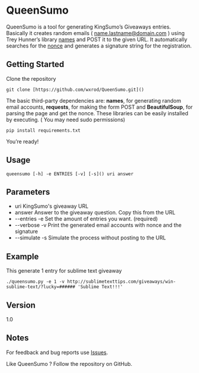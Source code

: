 # QueenSumo
QueenSumo is a tool for generating KingSumo’s Giveaways entries.
Basically it creates random emails ( name.lastname@domain.com ) using Trey Hunner’s library [names](https://github.com/treyhunner/names) and POST it to the given URL.
It automatically searches for the [nonce](https://codex.wordpress.org/WordPress_Nonces) and generates a signature string for the registration.

## Getting Started
Clone the repository

```
git clone [https://github.com/wxrod/QueenSumo.git]()
```

The basic third-party dependencies are: __names__, for generating random email accounts, __requests__, for making the form POST and __BeautifulSoup__, for parsing the page and get the nonce. These libraries can be easily installed by executing. ( You may need sudo permissions)

```
pip install requirements.txt
```

You’re ready!

## Usage

```
queensumo [-h] -e ENTRIES [-v] [-s]() uri answer
```

## Parameters
* uri KingSumo's giveaway URL
* answer Answer to the giveaway question. Copy this from the URL
* --entries -e Set the amount of entries you want. (required)
* --verbose -v Print the generated email accounts with nonce and the signature
* --simulate -s Simulate the process without posting to the URL

## Example

This generate 1 entry for sublime text giveaway

```
./queensumo.py -e 1 -v http://sublimetexttips.com/giveaways/win-sublime-text/?lucky=###### 'Sublime Text!!!'
```

## Version
1.0

## Notes
For feedback and bug reports use [Issues](https://github.com/wxrod/QueenSumo/issues).

Like QueenSumo ? Follow the repository on GitHub.

